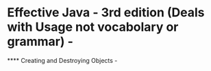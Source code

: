 # Effective Java - 3rd edition (Deals with Usage not vocabolary or grammar) -

   **** Creating and Destroying Objects - 